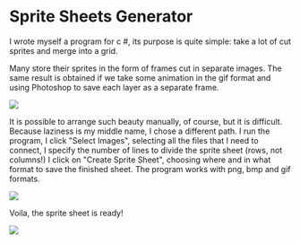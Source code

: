 # Sprite Sheets Generator

I wrote myself a program for c #, its purpose is quite simple: take a lot of cut sprites and merge into a grid.

Many store their sprites in the form of frames cut in separate images. The same result is obtained if we take some animation in the gif format and using Photoshop to save each layer as a separate frame.

<img src="https://i.imgur.com/6HNfCue.png">

It is possible to arrange such beauty manually, of course, but it is difficult. Because laziness is my middle name, I chose a different path.
I run the program, I click "Select Images", selecting all the files that I need to connect, I specify the number of lines to divide the sprite sheet (rows, not columns!)
I click on "Create Sprite Sheet", choosing where and in what format to save the finished sheet. The program works with png, bmp and gif formats.

<img src="https://i.imgur.com/qWfo8z0.png">

Voila, the sprite sheet is ready!

<img src="https://i.imgur.com/JJqzIsj.png">
